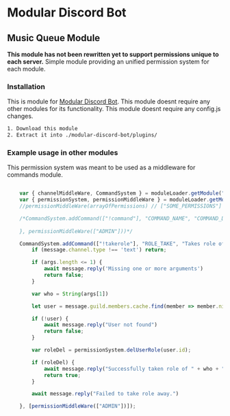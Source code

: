 # Modular Discord Bot 
## Music Queue Module

**This module has not been rewritten yet to support permissions unique to each server.**
Simple module providing an unified permission system for each module.

### Installation

This is module for [Modular Discord Bot](https://github.com/eskejpo/escape-discord-bot).
This module doesnt require any other modules for its functionality.
This module doesnt require any config.js changes.

```txt
1. Download this module
2. Extract it into ./modular-discord-bot/plugins/
```
### Example usage in other modules

This permission system was meant to be used as a middleware for commands module.
```js

    var { channelMiddleWare, CommandSystem } = moduleLoader.getModule("CMD.JS").exports;
    var { permissionSystem, permissionMiddleWare } = moduleLoader.getModule("PERMISSIONS.JS").exports;
    //permissionMiddleWare(arrayOfPermissions) // ["SOME_PERMISSIONS"] //"ADMIN" overrules any permission

    /*CommandSystem.addCommand(["!command"], "COMMAND_NAME", "COMMAND_DESCRIPTION", async(m, a) => {
        
    }, permissionMiddleWare(["ADMIN"]))*/

    CommandSystem.addCommand(["!takerole"], "ROLE_TAKE", "Takes role of user", async(message, args) => {
        if (message.channel.type !== 'text') return;

        if (args.length <= 1) {
            await message.reply('Missing one or more arguments')
            return false;
        }

        var who = String(args[1])

        let user = message.guild.members.cache.find(member => member.nickname === who || member.user.username === who);

        if (!user) {
            await message.reply("User not found")
            return false;
        }

        var roleDel = permissionSystem.delUserRole(user.id);

        if (roleDel) {
            await message.reply("Successfully taken role of " + who + " away")
            return true;
        }

        await message.reply("Failed to take role away.")

    }, [permissionMiddleWare(["ADMIN"])]);
```